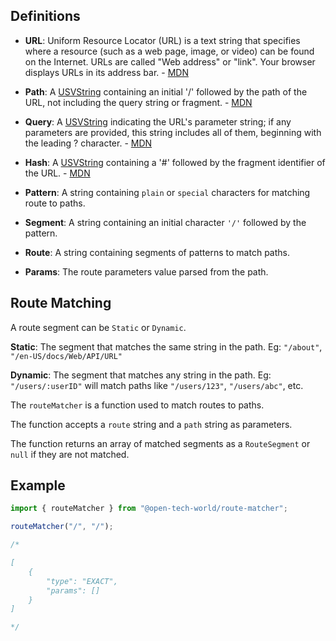 ## Definitions

- **URL**: Uniform Resource Locator (URL) is a text string that specifies where a resource (such as a web page, image, or video) can be found on the Internet. URLs are called "Web address" or "link". Your browser displays URLs in its address bar. - [MDN](https://developer.mozilla.org/en-US/docs/Glossary/URL)

- **Path**: A [USVString](https://developer.mozilla.org/en-US/docs/Web/API/USVString) containing an initial '/' followed by the path of the URL, not including the query string or fragment. - [MDN](https://developer.mozilla.org/en-US/docs/Web/API/URL/pathname)

- **Query**: A [USVString](https://developer.mozilla.org/en-US/docs/Web/API/USVString) indicating the URL's parameter string; if any parameters are provided, this string includes all of them, beginning with the leading ? character. - [MDN](https://developer.mozilla.org/en-US/docs/Web/API/URL/search)

- **Hash**: A [USVString](https://developer.mozilla.org/en-US/docs/Web/API/USVString) containing a '#' followed by the fragment identifier of the URL. - [MDN](https://developer.mozilla.org/en-US/docs/Web/API/URL/hash)

- **Pattern**: A string containing `plain` or `special` characters for matching route to paths.

- **Segment**: A string containing an initial character `'/'` followed by the pattern.

- **Route**: A string containing segments of patterns to match paths.

- **Params**: The route parameters value parsed from the path.

## Route Matching

A route segment can be `Static` or `Dynamic`.

**Static**: The segment that matches the same string in the path. Eg: `"/about"`, `"/en-US/docs/Web/API/URL"`

**Dynamic**: The segment that matches any string in the path. Eg: `"/users/:userID"` will match paths like `"/users/123"`, `"/users/abc"`, etc.

The `routeMatcher` is a function used to match routes to paths.

The function accepts a `route` string and a `path` string as parameters.

The function returns an array of matched segments as a `RouteSegment` or `null` if they are not matched.

## Example

```js
import { routeMatcher } from "@open-tech-world/route-matcher";

routeMatcher("/", "/");

/*

[
    {
        "type": "EXACT",
        "params": []
    }
]

*/
```
